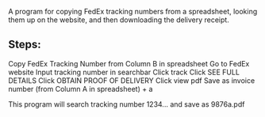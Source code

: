 A program for copying FedEx tracking numbers from a spreadsheet, looking them up on the website, and then downloading the delivery receipt. 

## Steps:
Copy FedEx Tracking Number from Column B in spreadsheet
Go to FedEx website
Input tracking number in searchbar
Click track
Click SEE FULL DETAILS
Click OBTAIN PROOF OF DELIVERY
Click view pdf
Save as invoice number (from Column A in spreadsheet) + a</p>

This program will search tracking number 1234... and save as 9876a.pdf

